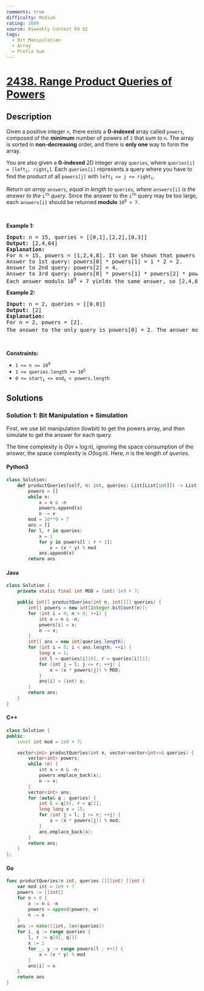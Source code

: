 ```yaml
---
comments: true
difficulty: Medium
rating: 1609
source: Biweekly Contest 89 Q2
tags:
  - Bit Manipulation
  - Array
  - Prefix Sum
---
```


<!-- problem:start -->

# [2438. Range Product Queries of Powers](https://leetcode.com/problems/range-product-queries-of-powers)

## Description

<!-- description:start -->

<p>Given a positive integer <code>n</code>, there exists a <strong>0-indexed</strong> array called <code>powers</code>, composed of the <strong>minimum</strong> number of powers of <code>2</code> that sum to <code>n</code>. The array is sorted in <strong>non-decreasing</strong> order, and there is <strong>only one</strong> way to form the array.</p>

<p>You are also given a <strong>0-indexed</strong> 2D integer array <code>queries</code>, where <code>queries[i] = [left<sub>i</sub>, right<sub>i</sub>]</code>. Each <code>queries[i]</code> represents a query where you have to find the product of all <code>powers[j]</code> with <code>left<sub>i</sub> &lt;= j &lt;= right<sub>i</sub></code>.</p>

<p>Return<em> an array </em><code>answers</code><em>, equal in length to </em><code>queries</code><em>, where </em><code>answers[i]</code><em> is the answer to the </em><code>i<sup>th</sup></code><em> query</em>. Since the answer to the <code>i<sup>th</sup></code> query may be too large, each <code>answers[i]</code> should be returned <strong>modulo</strong> <code>10<sup>9</sup> + 7</code>.</p>

<p>&nbsp;</p>
<p><strong class="example">Example 1:</strong></p>

<pre>
<strong>Input:</strong> n = 15, queries = [[0,1],[2,2],[0,3]]
<strong>Output:</strong> [2,4,64]
<strong>Explanation:</strong>
For n = 15, powers = [1,2,4,8]. It can be shown that powers cannot be a smaller size.
Answer to 1st query: powers[0] * powers[1] = 1 * 2 = 2.
Answer to 2nd query: powers[2] = 4.
Answer to 3rd query: powers[0] * powers[1] * powers[2] * powers[3] = 1 * 2 * 4 * 8 = 64.
Each answer modulo 10<sup>9</sup> + 7 yields the same answer, so [2,4,64] is returned.
</pre>

<p><strong class="example">Example 2:</strong></p>

<pre>
<strong>Input:</strong> n = 2, queries = [[0,0]]
<strong>Output:</strong> [2]
<strong>Explanation:</strong>
For n = 2, powers = [2].
The answer to the only query is powers[0] = 2. The answer modulo 10<sup>9</sup> + 7 is the same, so [2] is returned.
</pre>

<p>&nbsp;</p>
<p><strong>Constraints:</strong></p>

<ul>
	<li><code>1 &lt;= n &lt;= 10<sup>9</sup></code></li>
	<li><code>1 &lt;= queries.length &lt;= 10<sup>5</sup></code></li>
	<li><code>0 &lt;= start<sub>i</sub> &lt;= end<sub>i</sub> &lt; powers.length</code></li>
</ul>

<!-- description:end -->

## Solutions

<!-- solution:start -->

### Solution 1: Bit Manipulation + Simulation

First, we use bit manipulation (lowbit) to get the powers array, and then simulate to get the answer for each query.

The time complexity is $O(n \times \log n)$, ignoring the space consumption of the answer, the space complexity is $O(\log n)$. Here, $n$ is the length of $queries$.

<!-- tabs:start -->

#### Python3

```python
class Solution:
    def productQueries(self, n: int, queries: List[List[int]]) -> List[int]:
        powers = []
        while n:
            x = n & -n
            powers.append(x)
            n -= x
        mod = 10**9 + 7
        ans = []
        for l, r in queries:
            x = 1
            for y in powers[l : r + 1]:
                x = (x * y) % mod
            ans.append(x)
        return ans
```

#### Java

```java
class Solution {
    private static final int MOD = (int) 1e9 + 7;

    public int[] productQueries(int n, int[][] queries) {
        int[] powers = new int[Integer.bitCount(n)];
        for (int i = 0; n > 0; ++i) {
            int x = n & -n;
            powers[i] = x;
            n -= x;
        }
        int[] ans = new int[queries.length];
        for (int i = 0; i < ans.length; ++i) {
            long x = 1;
            int l = queries[i][0], r = queries[i][1];
            for (int j = l; j <= r; ++j) {
                x = (x * powers[j]) % MOD;
            }
            ans[i] = (int) x;
        }
        return ans;
    }
}
```

#### C++

```cpp
class Solution {
public:
    const int mod = 1e9 + 7;

    vector<int> productQueries(int n, vector<vector<int>>& queries) {
        vector<int> powers;
        while (n) {
            int x = n & -n;
            powers.emplace_back(x);
            n -= x;
        }
        vector<int> ans;
        for (auto& q : queries) {
            int l = q[0], r = q[1];
            long long x = 1l;
            for (int j = l; j <= r; ++j) {
                x = (x * powers[j]) % mod;
            }
            ans.emplace_back(x);
        }
        return ans;
    }
};
```

#### Go

```go
func productQueries(n int, queries [][]int) []int {
	var mod int = 1e9 + 7
	powers := []int{}
	for n > 0 {
		x := n & -n
		powers = append(powers, x)
		n -= x
	}
	ans := make([]int, len(queries))
	for i, q := range queries {
		l, r := q[0], q[1]
		x := 1
		for _, y := range powers[l : r+1] {
			x = (x * y) % mod
		}
		ans[i] = x
	}
	return ans
}
```

<!-- tabs:end -->

<!-- solution:end -->

<!-- problem:end -->

